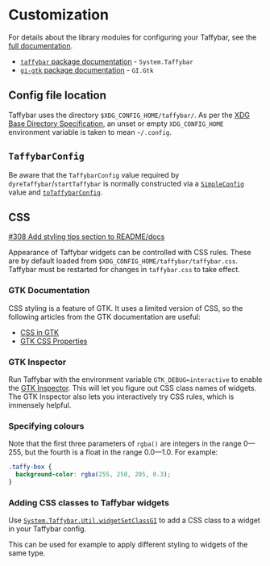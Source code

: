 # Customization

For details about the library modules for configuring your Taffybar,
see the [full documentation][hackage].

[hackage]: https://hackage.haskell.org/package/taffybar
[gi-gtk]: https://hackage.haskell.org/package/gi-gtk

- [`taffybar` package documentation][hackage] - `System.Taffybar`
- [`gi-gtk` package documentation][gi-gtk] - `GI.Gtk`

## Config file location

Taffybar uses the directory `$XDG_CONFIG_HOME/taffybar/`. As per the
[XDG Base Directory Specification][basedir-spec], an unset or empty
`XDG_CONFIG_HOME` environment variable is taken to mean `~/.config`.

[basedir-spec]: https://specifications.freedesktop.org/basedir-spec/latest/#variables

## `TaffybarConfig`

Be aware that the `TaffybarConfig` value required by `dyreTaffybar`/`startTaffybar` is normally constructed via a [`SimpleConfig`](https://hackage.haskell.org/package/taffybar/docs/System-Taffybar-SimpleConfig.html#t:SimpleTaffyConfig) value and [`toTaffybarConfig`](https://hackage.haskell.org/package/taffybar/docs/System-Taffybar-SimpleConfig.html#v:toTaffybarConfig).

## CSS

[#308 Add styling tips section to README/docs](https://github.com/taffybar/taffybar/issues/308)

Appearance of Taffybar widgets can be controlled with CSS rules. These
are by default loaded from `$XDG_CONFIG_HOME/taffybar/taffybar.css`. Taffybar
must be restarted for changes in `taffybar.css` to take effect.

### GTK Documentation

CSS styling is a feature of GTK. It uses a limited version of CSS, so
the following articles from the GTK documentation are useful:
- [CSS in GTK](https://docs.gtk.org/gtk3/css-overview.html)
- [GTK CSS Properties](https://docs.gtk.org/gtk3/css-properties.html)

### GTK Inspector

Run Taffybar with the environment variable `GTK_DEBUG=interactive` to
enable the [GTK Inspector][inspector]. This will let you figure out
CSS class names of widgets. The GTK Inspector also lets you
interactively try CSS rules, which is immensely helpful.

[inspector]: https://developer.gnome.org/documentation/tools/inspector.html

### Specifying colours

Note that the first three parameters of `rgba()` are integers in the
range 0—255, but the fourth is a float in the range 0.0—1.0. For example:

```css
.taffy-box {
  background-color: rgba(255, 250, 205, 0.3);
}
```

### Adding CSS classes to Taffybar widgets

Use [`System.Taffybar.Util.widgetSetClassGI`][widgetSetClassGI] to add
a CSS class to a widget in your Taffybar config.

This can be used for example to apply different styling to widgets of
the same type.

[widgetSetClassGI]: https://hackage.haskell.org/package/taffybar/docs/System-Taffybar-Widget-Util.html#v:widgetSetClassGI
